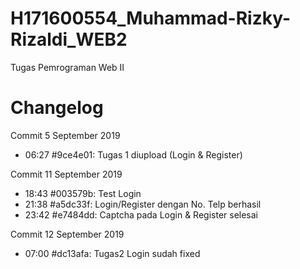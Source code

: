 # H171600554_Muhammad-Rizky-Rizaldi_WEB2
Tugas Pemrograman Web II

# Changelog
Commit 5 September 2019
- 06:27 #9ce4e01: Tugas 1 diupload (Login & Register)

Commit 11 September 2019
- 18:43 #003579b: Test Login
- 21:38 #a5dc33f: Login/Register dengan No. Telp berhasil
- 23:42 #e7484dd: Captcha pada Login & Register selesai

Commit 12 September 2019
- 07:00 #dc13afa: Tugas2 Login sudah fixed
